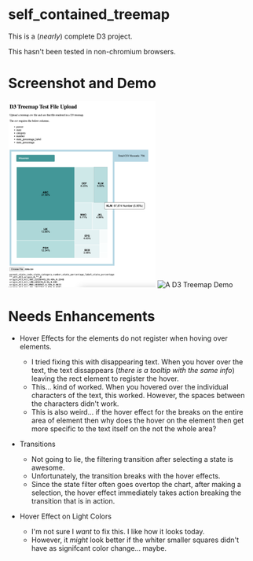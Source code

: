 # self_contained_treemap

This is a (*nearly*) complete D3 project.

This hasn't been tested in non-chromium browsers.

# Screenshot and Demo

<img src="screenshot.png" alt="A D3 Treemap" width="300" height=auto>

<img src="treemap_demo.gif" alt="A D3 Treemap Demo" width="600" height=auto>

# Needs Enhancements

- Hover Effects for the <rect> elements do not register when hoving over <text> elements.
  - I tried fixing this with disappearing text. When you hover over the text, the text dissappears (*there is a tooltip with the same info*) leaving the rect element to register the hover.
  - This... kind of worked. When you hovered over the individual characters of the text, this worked. However, the spaces between the characters didn't work.
  - This is also weird... if the hover effect for the <rect> breaks on the entire area of <text> element then why does the hover on the <text> element then get more specific to the text itself on the not the whole area?

- Transitions
  - Not going to lie, the filtering transition after selecting a state is awesome.
  - Unfortunately, the transition breaks with the hover effects.
  - Since the state filter often goes overtop the chart, after making a selection, the hover effect immediately takes action breaking the transition that is in action.

- Hover Effect on Light Colors
  - I'm not sure I *want* to fix this. I like how it looks today.
  - However, it *might* look better if the whiter smaller squares didn't have as signifcant color change... maybe.
